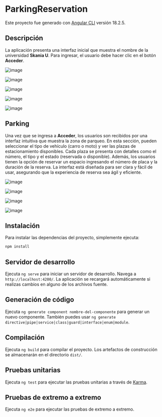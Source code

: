 # ParkingReservation

Este proyecto fue generado con [Angular CLI](https://github.com/angular/angular-cli) versión 18.2.5.

## Descripción

La aplicación presenta una interfaz inicial que muestra el nombre de la universidad **Skania U**. Para ingresar, el usuario debe hacer clic en el botón **Acceder**.

![image](https://github.com/user-attachments/assets/9b3016d5-5730-4e9a-b155-a2bef1de39b3)

![image](https://github.com/user-attachments/assets/1da8d29d-3208-425b-bd0c-e10fb32c3276)

![image](https://github.com/user-attachments/assets/5782e413-14f0-4904-9a5f-841b2d1df4fd)

![image](https://github.com/user-attachments/assets/61f03dab-268f-4d9b-bf2c-e534b90c4490)

![image](https://github.com/user-attachments/assets/f406ab48-099c-4ee9-91f6-fdeaee241232)

## Parking

Una vez que se ingresa a **Acceder**, los usuarios son recibidos por una interfaz intuitiva que muestra la zona de parqueo. En esta sección, pueden seleccionar el tipo de vehículo (carro o moto) y ver las plazas de estacionamiento disponibles. Cada plaza se presenta con detalles como el número, el tipo y el estado (reservada o disponible). Además, los usuarios tienen la opción de reservar un espacio ingresando el número de placa y la duración de la reserva. La interfaz está diseñada para ser clara y fácil de usar, asegurando que la experiencia de reserva sea ágil y eficiente.

![image](https://github.com/user-attachments/assets/1fdae909-2a17-48bc-815d-8225d71ffd2c)

![image](https://github.com/user-attachments/assets/8f68fe72-66f5-461c-96f8-e5a3c957e750)

![image](https://github.com/user-attachments/assets/665d95be-f027-4ad7-a9e0-5c06375a894f)

![image](https://github.com/user-attachments/assets/d4e6e2c2-dcc7-46d1-b732-59ddc99cee40)


## Instalación

Para instalar las dependencias del proyecto, simplemente ejecuta:

```bash
npm install
```

## Servidor de desarrollo

Ejecuta `ng serve` para iniciar un servidor de desarrollo. Navega a `http://localhost:4200/`. La aplicación se recargará automáticamente si realizas cambios en alguno de los archivos fuente.

## Generación de código

Ejecuta `ng generate component nombre-del-componente` para generar un nuevo componente. También puedes usar `ng generate directive|pipe|service|class|guard|interface|enum|module`.

## Compilación

Ejecuta `ng build` para compilar el proyecto. Los artefactos de construcción se almacenarán en el directorio `dist/`.

## Pruebas unitarias

Ejecuta `ng test` para ejecutar las pruebas unitarias a través de [Karma](https://karma-runner.github.io).

## Pruebas de extremo a extremo

Ejecuta `ng e2e` para ejecutar las pruebas de extremo a extremo.

